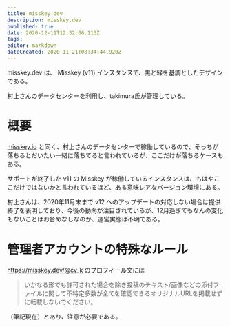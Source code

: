 ```yaml
---
title: misskey.dev
description: misskey.dev
published: true
date: 2020-12-11T12:32:06.113Z
tags: 
editor: markdown
dateCreated: 2020-11-21T08:34:44.920Z
---
```


misskey.dev は、 Misskey (v11) インスタンスで、黒と緑を基調としたデザインである。

村上さんのデータセンターを利用し、takimura氏が管理している。

# 概要
[misskey,io](/ja/instances/misskey_io) と同く、村上さんのデータセンターで稼働しているので、そっちが落ちるとだいたい一緒に落ちてると言われているが、ここだけが落ちるケースもある。

サポートが終了した v11 の Misskey が稼働しているインスタンスは、もはやここだけではないかと言われているほど、ある意味レアなバージョン環境にある。

村上さんは、2020年11月末まで v12 へのアップデートの対応しない場合は提供終了を表明しており、今後の動向が注目されているが、12月過ぎてもなんの変化もないことはお咎めなしなのか、運営実態は不明である。

# 管理者アカウントの特殊なルール

https://misskey.dev/@cv_k のプロフィール文には

> いかなる形でも許可された場合を除き投稿のテキスト/画像などの添付ファイルに関して不特定多数が全てを確認できるオリジナルURLを掲載せずに転載しないでください。

（筆記現在）とあり、注意が必要である。
